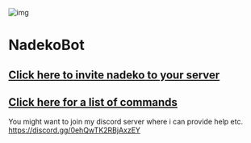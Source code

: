 ![img](https://ci.appveyor.com/api/projects/status/gmu6b3ltc80hr3k9?svg=true)
# NadekoBot

## [Click here to invite nadeko to your server](https://discordapp.com/oauth2/authorize?client_id=170254782546575360&scope=bot&permissions=66186303)
## [Click here for a list of commands](https://github.com/Kwoth/NadekoBot/blob/master/commandlist.md)
You might want to join my discord server where i can provide help etc. https://discord.gg/0ehQwTK2RBjAxzEY
